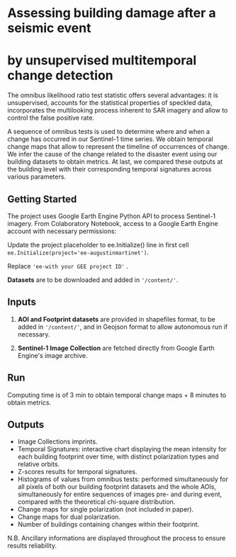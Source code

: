 # Assessing building damage after a seismic event
# by unsupervised multitemporal change detection

The omnibus likelihood ratio test statistic offers several advantages: it is unsupervised, accounts for the statistical properties of speckled data, incorporates the multilooking process inherent to SAR imagery and allow to control the false positive rate.

A sequence of omnibus tests is used to determine where and when a change has occurred in our Sentinel-1 time series. We obtain temporal change maps that allow to represent the timeline of occurrences of change. We infer the cause of the change related to the disaster event using our building datasets to obtain metrics. At last, we compared these outputs at the building level with their corresponding temporal signatures across various parameters.

## Getting Started

The project uses Google Earth Engine Python API to process Sentinel-1 imagery. 
From Colaboratory Notebook, access to a Google Earth Engine account with necessary permissions:

Update the project placeholder to ee.Initialize() line in first cell 
`ee.Initialize(project='ee-augustinmartinet')`.

Replace `'ee-with your GEE project ID'` .

**Datasets** are to be downloaded and added in `'/content/'`.


## Inputs

1. **AOI and Footprint datasets** are provided in shapefiles format, to be added in `'/content/'`, and in Geojson format to allow autonomous run if necessary.

2. **Sentinel-1 Image Collection** are fetched directly from Google Earth Engine's image archive.


## Run

Computing time is of 3 min to obtain temporal change maps + 8 minutes to obtain metrics. 


## Outputs
- Image Collections imprints.
- Temporal Signatures: interactive chart displaying the mean intensity for each building footprint over time, with distinct polarization types and relative orbits.
- Z-scores results for temporal signatures.
- Histograms of values from omnibus tests: performed simultaneously for all pixels of both our building footprint datasets and the whole AOIs, simultaneously for entire sequences of images pre- and during event, compared with the theoretical chi-square distribution.
- Change maps for single polarization (not included in paper).
- Change maps for dual polarization.
- Number of buildings containing changes within their footprint.

N.B. Ancillary informations are displayed throughout the process to ensure results reliability.
